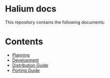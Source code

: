# Halium docs

This repository contains the following documents:

# Contents

* [Planning](Planning.md)
* [Development](Development.md)
* [Distribution Guide](Distribution.md)
* [Porting Guide](porting/index.md)
